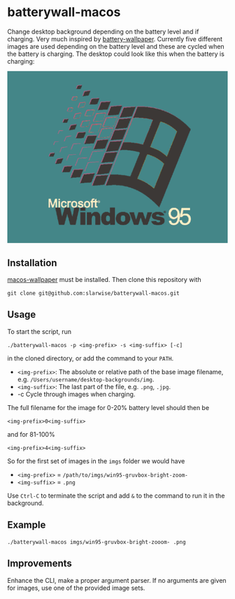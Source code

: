 # batterywall-macos

Change desktop background depending on the battery level and if charging. Very
much inspired by
[battery-wallpaper](https://github.com/adi1090x/battery-wallpaper).
Currently five different images are used depending on the battery level and
these are cycled when the battery is charging. The desktop could look like this
when the battery is charging:

![Preview of battery charging animation](charge-animation.gif)


## Installation

[macos-wallpaper](https://github.com/sindresorhus/macos-wallpaper) must be
installed. Then clone this repository with

```
git clone git@github.com:slarwise/batterywall-macos.git
```

## Usage

To start the script, run

```
./batterywall-macos -p <img-prefix> -s <img-suffix> [-c]
```

in the cloned directory, or add the command to your `PATH`.

- `<img-prefix>`: The absolute or relative path of the base image filename, e.g.
  `/Users/username/desktop-backgrounds/img`.
- `<img-suffix>`: The last part of the file, e.g. `.png`, `.jpg`.
- -c Cycle through images when charging.

The full filename for the image for 0-20% battery level should then be

```
<img-prefix>0<img-suffix>
```

and for 81-100%

```
<img-prefix>4<img-suffix>
```

So for the first set of images in the `imgs` folder we would have

- `<img-prefix>` = `/path/to/imgs/win95-gruvbox-bright-zoom-`
- `<img-suffix>` = `.png`

Use `Ctrl-C` to terminate the script and add `&` to the command to run it in the
background.

## Example

```
./batterywall-macos imgs/win95-gruvbox-bright-zooom- .png
```

## Improvements

Enhance the CLI, make a proper argument parser. If no arguments are given for
images, use one of the provided image sets.
